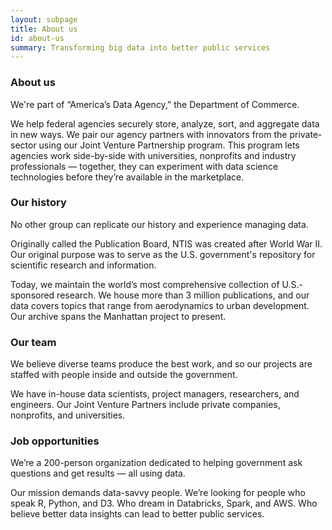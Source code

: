 ```yaml
---
layout: subpage
title: About us
id: about-us
summary: Transforming big data into better public services
---
```

<h3>About us</h3>

We're part of &ldquo;America’s Data Agency,&rdquo; the Department of Commerce.

We help federal agencies securely store, analyze, sort, and aggregate data in new ways. We pair our agency partners with innovators from the private-sector using our Joint Venture Partnership program. This program lets agencies work side-by-side with universities, nonprofits and industry professionals &mdash; together, they can experiment with data science technologies before they’re available in the marketplace.

### Our history

No other group can replicate our history and experience managing data.

Originally called the Publication Board, NTIS was created after World War II. Our original purpose was to serve as the U.S. government's repository for scientific research and information.

Today, we maintain the world’s most comprehensive collection of U.S.-sponsored research. We house more than 3 million publications, and our data covers topics that range from aerodynamics to urban development. Our archive spans the Manhattan project to present.

### Our team

We believe diverse teams produce the best work, and so our projects are staffed with people inside and outside the government.

We have in-house data scientists, project managers, researchers, and engineers. Our Joint Venture Partners include private companies, nonprofits, and universities.

### Job opportunities

We’re a 200-person organization dedicated to helping government ask questions and get results — all using data.

Our mission demands data-savvy people.  We’re looking for people who speak R, Python, and D3. Who dream in Databricks, Spark, and AWS. Who believe better data insights can lead to better public services.
